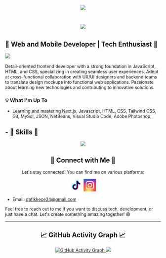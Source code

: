 <!--- # Hi, I'm Dafikk! 👋 -->
<h1 align="center">
    <p>
        <img align="center" src="https://github.com/user-attachments/assets/0277a154-b884-4be4-a70f-9483b78ba0d0" width="600">
    </p>
    <p>
        <img src="https://readme-typing-svg.herokuapp.com/?font=Righteous&color=7707EDFF&size=35&center=true&vCenter=true&width=500&height=70&duration=4000&lines=Hi+There!+👋;+I'm+Dafikk!;+a+Frontend+Web+Developer" />
    </p>
</h1>


## 🌟 Web and Mobile Developer | Tech Enthusiast 🚀
![](https://komarev.com/ghpvc/?username=dafikk&style=flat-square)


Detail-oriented frontend developer with a strong foundation in JavaScript, HTML, and CSS, specializing in creating seamless user experiences. Adept at cross-functional collaboration with UX/UI designers and backend teams to translate design mockups into functional web applications. Passionate about learning new technologies and contributing to innovative solutions.

### 💡 What I'm Up To

- Learning and mastering Next.js, Javascript, HTML, CSS, Tailwind CSS, Git, MySql, JSON, NetBeans, Visual Studio Code, Adobe Photoshop,
<h2>
- 🌟 Skills 🌟
</h2>

<p align="center">
  <img src="https://skillicons.dev/icons?i=nextjs,html,css,javascript,tailwindcss,nodejs,mysql,vscode,github,linux,ubuntu" />

<h2 align="center">
  🤝 Connect with Me 🤝
</h2>

<p align="center">Let's stay connected! You can find me on various platforms:</p>


<p align="center">
  <a href="https://www.tiktok.com/@dafikkw" target="_blank" rel="noopener"><img src="https://raw.githubusercontent.com/edent/SuperTinyIcons/master/images/svg/tiktok.svg" width="40" height="40" alt="LinkedIn" /></a>
  <a href="https://instagram.com/dafikkw" target="_blank" rel="noopener"><img src="https://raw.githubusercontent.com/edent/SuperTinyIcons/master/images/svg/instagram.svg" width="40" height="40" alt="Twitter" /></a>
</p>

- Email: dafikkece24@gmail.com

Feel free to reach out to me if you want to discuss tech, development, or just have a chat. Let's create something amazing together! 😄

---


<h2 align="center">
📈 GitHub Activity Graph 📈
</h2>

<p align="center">
  <a href="https://github.com/ashutosh00710/github-readme-activity-graph">
    <img src="https://github-readme-activity-graph.vercel.app/graph?username=dafikk&theme=high-contrast" alt="GitHub Activity Graph" />
  </a>
    <img src="https://github.com/Anmol-Baranwal/Cool-GIFs-For-GitHub/assets/74038190/d48893bd-0757-481c-8d7e-ba3e163feae7" />
</p>
